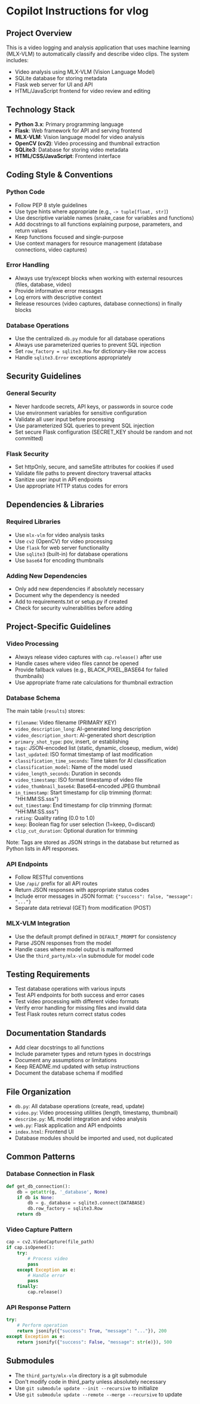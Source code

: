 # Copilot Instructions for vlog

## Project Overview
This is a video logging and analysis application that uses machine learning (MLX-VLM) to automatically classify and describe video clips. The system includes:
- Video analysis using MLX-VLM (Vision Language Model)
- SQLite database for storing metadata
- Flask web server for UI and API
- HTML/JavaScript frontend for video review and editing

## Technology Stack
- **Python 3.x**: Primary programming language
- **Flask**: Web framework for API and serving frontend
- **MLX-VLM**: Vision language model for video analysis
- **OpenCV (cv2)**: Video processing and thumbnail extraction
- **SQLite3**: Database for storing video metadata
- **HTML/CSS/JavaScript**: Frontend interface

## Coding Style & Conventions

### Python Code
- Follow PEP 8 style guidelines
- Use type hints where appropriate (e.g., `-> tuple[float, str]`)
- Use descriptive variable names (snake_case for variables and functions)
- Add docstrings to all functions explaining purpose, parameters, and return values
- Keep functions focused and single-purpose
- Use context managers for resource management (database connections, video captures)

### Error Handling
- Always use try/except blocks when working with external resources (files, database, video)
- Provide informative error messages
- Log errors with descriptive context
- Release resources (video captures, database connections) in finally blocks

### Database Operations
- Use the centralized `db.py` module for all database operations
- Always use parameterized queries to prevent SQL injection
- Set `row_factory = sqlite3.Row` for dictionary-like row access
- Handle `sqlite3.Error` exceptions appropriately

## Security Guidelines

### General Security
- Never hardcode secrets, API keys, or passwords in source code
- Use environment variables for sensitive configuration
- Validate all user input before processing
- Use parameterized SQL queries to prevent SQL injection
- Set secure Flask configuration (SECRET_KEY should be random and not committed)

### Flask Security
- Set httpOnly, secure, and sameSite attributes for cookies if used
- Validate file paths to prevent directory traversal attacks
- Sanitize user input in API endpoints
- Use appropriate HTTP status codes for errors

## Dependencies & Libraries

### Required Libraries
- Use `mlx-vlm` for video analysis tasks
- Use `cv2` (OpenCV) for video processing
- Use `flask` for web server functionality
- Use `sqlite3` (built-in) for database operations
- Use `base64` for encoding thumbnails

### Adding New Dependencies
- Only add new dependencies if absolutely necessary
- Document why the dependency is needed
- Add to requirements.txt or setup.py if created
- Check for security vulnerabilities before adding

## Project-Specific Guidelines

### Video Processing
- Always release video captures with `cap.release()` after use
- Handle cases where video files cannot be opened
- Provide fallback values (e.g., BLACK_PIXEL_BASE64 for failed thumbnails)
- Use appropriate frame rate calculations for thumbnail extraction

### Database Schema
The main table (`results`) stores:
- `filename`: Video filename (PRIMARY KEY)
- `video_description_long`: AI-generated long description
- `video_description_short`: AI-generated short description
- `primary_shot_type`: pov, insert, or establishing
- `tags`: JSON-encoded list (static, dynamic, closeup, medium, wide)
- `last_updated`: ISO format timestamp of last modification
- `classification_time_seconds`: Time taken for AI classification
- `classification_model`: Name of the model used
- `video_length_seconds`: Duration in seconds
- `video_timestamp`: ISO format timestamp of video file
- `video_thumbnail_base64`: Base64-encoded JPEG thumbnail
- `in_timestamp`: Start timestamp for clip trimming (format: "HH:MM:SS.sss")
- `out_timestamp`: End timestamp for clip trimming (format: "HH:MM:SS.sss")
- `rating`: Quality rating (0.0 to 1.0)
- `keep`: Boolean flag for user selection (1=keep, 0=discard)
- `clip_cut_duration`: Optional duration for trimming

Note: Tags are stored as JSON strings in the database but returned as Python lists in API responses.

### API Endpoints
- Follow RESTful conventions
- Use `/api/` prefix for all API routes
- Return JSON responses with appropriate status codes
- Include error messages in JSON format: `{"success": false, "message": "..."}`
- Separate data retrieval (GET) from modification (POST)

### MLX-VLM Integration
- Use the default prompt defined in `DEFAULT_PROMPT` for consistency
- Parse JSON responses from the model
- Handle cases where model output is malformed
- Use the `third_party/mlx-vlm` submodule for model code

## Testing Requirements
- Test database operations with various inputs
- Test API endpoints for both success and error cases
- Test video processing with different video formats
- Verify error handling for missing files and invalid data
- Test Flask routes return correct status codes

## Documentation Standards
- Add clear docstrings to all functions
- Include parameter types and return types in docstrings
- Document any assumptions or limitations
- Keep README.md updated with setup instructions
- Document the database schema if modified

## File Organization
- `db.py`: All database operations (create, read, update)
- `video.py`: Video processing utilities (length, timestamp, thumbnail)
- `describe.py`: ML model integration and video analysis
- `web.py`: Flask application and API endpoints
- `index.html`: Frontend UI
- Database modules should be imported and used, not duplicated

## Common Patterns

### Database Connection in Flask
```python
def get_db_connection():
    db = getattr(g, '_database', None)
    if db is None:
        db = g._database = sqlite3.connect(DATABASE)
        db.row_factory = sqlite3.Row
    return db
```

### Video Capture Pattern
```python
cap = cv2.VideoCapture(file_path)
if cap.isOpened():
    try:
        # Process video
        pass
    except Exception as e:
        # Handle error
        pass
    finally:
        cap.release()
```

### API Response Pattern
```python
try:
    # Perform operation
    return jsonify({"success": True, "message": "..."}), 200
except Exception as e:
    return jsonify({"success": False, "message": str(e)}), 500
```

## Submodules
- The `third_party/mlx-vlm` directory is a git submodule
- Don't modify code in third_party unless absolutely necessary
- Use `git submodule update --init --recursive` to initialize
- Use `git submodule update --remote --merge --recursive` to update
